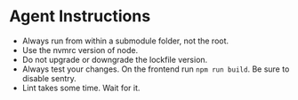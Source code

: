 # Agent Instructions
- Always run from within a submodule folder, not the root.
- Use the nvmrc version of node.
- Do not upgrade or downgrade the lockfile version.
- Always test your changes. On the frontend run `npm run build`. Be sure to disable sentry.
- Lint takes some time. Wait for it.
